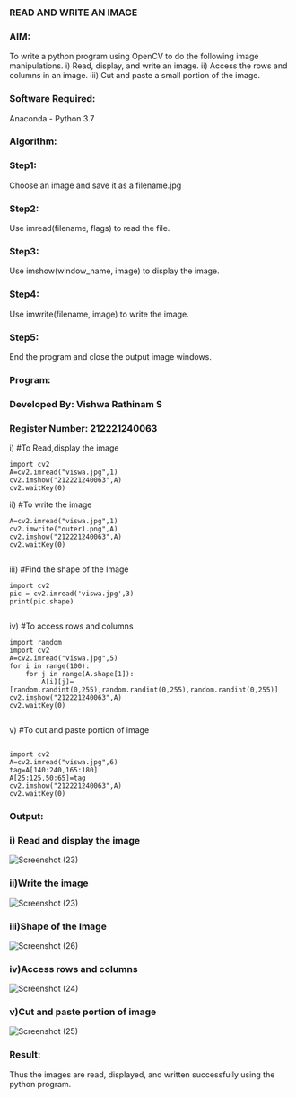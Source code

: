 ### READ AND WRITE AN IMAGE
### AIM:
To write a python program using OpenCV to do the following image manipulations.
i) Read, display, and write an image.
ii) Access the rows and columns in an image.
iii) Cut and paste a small portion of the image.

### Software Required:
Anaconda - Python 3.7

### Algorithm:

### Step1:
Choose an image and save it as a filename.jpg

### Step2:
Use imread(filename, flags) to read the file.

### Step3:
Use imshow(window_name, image) to display the image.

### Step4:
Use imwrite(filename, image) to write the image.

### Step5:
End the program and close the output image windows.
### Program:
### Developed By: Vishwa Rathinam S
### Register Number: 212221240063
i) #To Read,display the image
```
import cv2
A=cv2.imread("viswa.jpg",1)
cv2.imshow("212221240063",A)
cv2.waitKey(0)

```
ii) #To write the image
```
A=cv2.imread("viswa.jpg",1)
cv2.imwrite("outer1.png",A)
cv2.imshow("212221240063",A)
cv2.waitKey(0)


```
iii) #Find the shape of the Image
```
import cv2
pic = cv2.imread('viswa.jpg',3)
print(pic.shape)


```
iv) #To access rows and columns

```
import random
import cv2
A=cv2.imread("viswa.jpg",5)
for i in range(100):
    for j in range(A.shape[1]):
        A[i][j]=[random.randint(0,255),random.randint(0,255),random.randint(0,255)]
cv2.imshow("212221240063",A)
cv2.waitKey(0)


```
v) #To cut and paste portion of image
```

import cv2
A=cv2.imread("viswa.jpg",6)
tag=A[140:240,165:180]
A[25:125,50:65]=tag
cv2.imshow("212221240063",A)
cv2.waitKey(0)

```

### Output:

### i) Read and display the image
![Screenshot (23)](https://user-images.githubusercontent.com/95266350/225222877-ebec2764-c72e-4e62-83ba-bde71e0e2aa1.png)



### ii)Write the image
![Screenshot (23)](https://user-images.githubusercontent.com/95266350/225223023-3cfb4206-a011-4bd4-a733-ad80c583e74a.png)



### iii)Shape of the Image

![Screenshot (26)](https://user-images.githubusercontent.com/95266350/225223219-4d3993c2-7478-4035-b6ce-2a1eda33fdec.png)

### iv)Access rows and columns
![Screenshot (24)](https://user-images.githubusercontent.com/95266350/225223258-fedb638f-3144-40e4-8895-5768f169ebba.png)



### v)Cut and paste portion of image

![Screenshot (25)](https://user-images.githubusercontent.com/95266350/225223276-b51c0d58-0461-4105-87b9-816e8d0c55b8.png)

### Result:
Thus the images are read, displayed, and written successfully using the python program.


